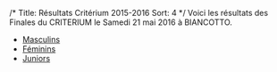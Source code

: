 /*
Title: Résultats Critérium 2015-2016
Sort: 4
*/
Voici les résultats des Finales du CRITERIUM le Samedi 21 mai 2016  à BIANCOTTO.

 - [Masculins](https://drive.google.com/file/d/0ByCcllu-OhkAYU9hMnlHREktOEhLamhjRlBTbGJoakhudm5R/view?usp=sharing)
 - [Féminins](https://drive.google.com/file/d/0ByCcllu-OhkAMlFTbGZLYVhBWWkzZXIwSGdhdUJxalpMNGZj/view?usp=sharing)
 - [Juniors](https://drive.google.com/file/d/0ByCcllu-OhkAMmxRWkxYWmJ4ZXprQmpYZ3FOcmFIcXVFU2Nn/view?usp=sharing)
